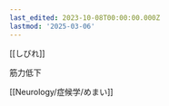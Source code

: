 ```yaml
---
last_edited: 2023-10-08T00:00:00.000Z
lastmod: '2025-03-06'
---
```





[[しびれ]]

筋力低下

[[Neurology/症候学/めまい]]
